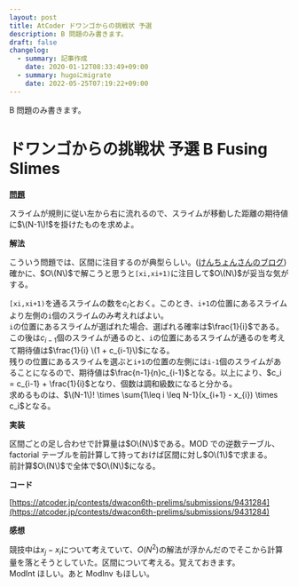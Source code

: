 ```yaml
---
layout: post
title: AtCoder ドワンゴからの挑戦状 予選
description: B 問題のみ書きます。
draft: false
changelog:
  - summary: 記事作成
    date: 2020-01-12T08:33:49+09:00
  - summary: hugoにmigrate
    date: 2022-05-25T07:19:22+09:00
---
```


B 問題のみ書きます。

# ドワンゴからの挑戦状 予選 B Fusing Slimes

**[問題](https://atcoder.jp/contests/dwacon6th-prelims/tasks/dwacon6th_prelims_b)**

スライムが規則に従い左から右に流れるので、スライムが移動した距離の期待値に$\(N-1\)!$を掛けたものを求めよ。

**解法**

こういう問題では、区間に注目するのが典型らしい。([けんちょんさんのブログ](http://drken1215.hatenablog.com/entry/2020/01/12/014200))  
確かに、$O\(N\)$で解こうと思うと`[xi,xi+1)`に注目して$O\(N\)$が妥当な気がする。

`[xi,xi+1)`を通るスライムの数を$c_i$とおく。このとき、`i+1`の位置にあるスライムより左側の`i`個のスライムのみ考えればよい。  
`i`の位置にあるスライムが選ばれた場合、選ばれる確率は$\frac{1}{i}$である。この後は$c_{i-1}$個のスライムが通るのと、`i`の位置にあるスライムが通るのを考えて期待値は$\frac{1}{i} \(1 + c_{i-1}\)$になる。  
残りの位置にあるスライムを選ぶと`i+1`の位置の左側には`i-1`個のスライムがあることになるので、期待値は$\frac{n-1}{n}c_{i-1}$となる。以上により、$c_i = c_{i-1} + \frac{1}{i}$となり、個数は調和級数になると分かる。  
求めるものは、$\(N-1\)! \times \sum{1\leq i \leq N-1}(x_{i+1} - x_{i}) \times c_i$となる。

**実装**

区間ごとの足し合わせで計算量は$O\(N\)$である。MOD での逆数テーブル、factorial テーブルを前計算して持っておけば区間に対し$O\(1\)$で求まる。  
前計算$O\(N\)$で全体で$O\(N\)$になる。

**コード**

[https://atcoder.jp/contests/dwacon6th-prelims/submissions/9431284](https://atcoder.jp/contests/dwacon6th-prelims/submissions/9431284)

**感想**

競技中は$x_j - x_i$について考えていて、$O(N^2)$の解法が浮かんだのでそこから計算量を落とそうとしていた。区間について考える。覚えておきます。  
ModInt ほしい。あと ModInv もほしい。
